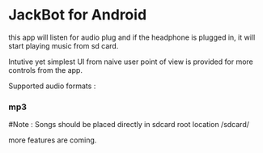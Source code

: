 # JackBot for Android
this app will listen for audio plug and if the headphone is plugged in, it will start playing music from sd card.

Intutive yet simplest UI from naive user point of view is provided for more controls from the app.

Supported audio formats : <h3>mp3</h3>
#Note :
Songs should be placed directly in sdcard root location
/sdcard/


more features are coming.
